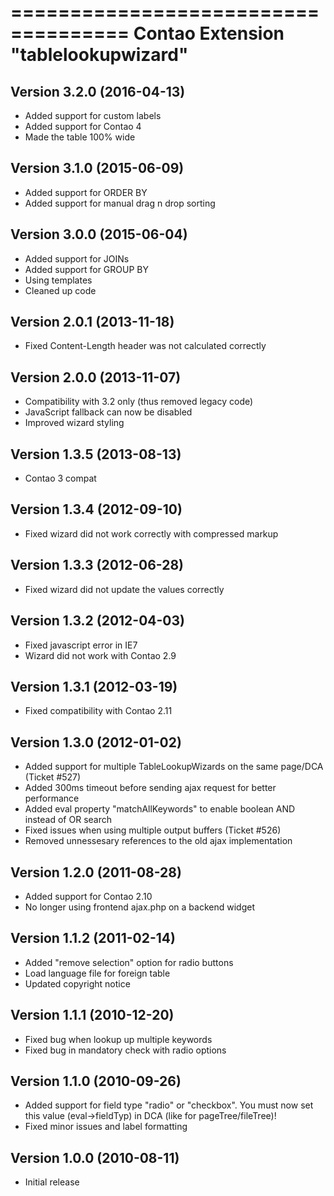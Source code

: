 ====================================
Contao Extension "tablelookupwizard"
====================================

Version 3.2.0 (2016-04-13)
--------------------------
- Added support for custom labels
- Added support for Contao 4
- Made the table 100% wide


Version 3.1.0 (2015-06-09)
--------------------------
- Added support for ORDER BY
- Added support for manual drag n drop sorting


Version 3.0.0 (2015-06-04)
--------------------------
- Added support for JOINs
- Added support for GROUP BY
- Using templates
- Cleaned up code


Version 2.0.1 (2013-11-18)
--------------------------
- Fixed Content-Length header was not calculated correctly


Version 2.0.0 (2013-11-07)
--------------------------
- Compatibility with 3.2 only (thus removed legacy code)
- JavaScript fallback can now be disabled
- Improved wizard styling


Version 1.3.5 (2013-08-13)
--------------------------
- Contao 3 compat

Version 1.3.4 (2012-09-10)
--------------------------
- Fixed wizard did not work correctly with compressed markup

Version 1.3.3 (2012-06-28)
--------------------------
- Fixed wizard did not update the values correctly

Version 1.3.2 (2012-04-03)
--------------------------
- Fixed javascript error in IE7
- Wizard did not work with Contao 2.9

Version 1.3.1 (2012-03-19)
--------------------------
- Fixed compatibility with Contao 2.11

Version 1.3.0 (2012-01-02)
--------------------------
- Added support for multiple TableLookupWizards on the same page/DCA (Ticket #527)
- Added 300ms timeout before sending ajax request for better performance
- Added eval property "matchAllKeywords" to enable boolean AND instead of OR search
- Fixed issues when using multiple output buffers (Ticket #526)
- Removed unnessesary references to the old ajax implementation

Version 1.2.0 (2011-08-28)
--------------------------
- Added support for Contao 2.10
- No longer using frontend ajax.php on a backend widget

Version 1.1.2 (2011-02-14)
--------------------------
- Added "remove selection" option for radio buttons
- Load language file for foreign table
- Updated copyright notice

Version 1.1.1 (2010-12-20)
--------------------------
- Fixed bug when lookup up multiple keywords
- Fixed bug in mandatory check with radio options

Version 1.1.0 (2010-09-26)
--------------------------
- Added support for field type "radio" or "checkbox". You must now set this value (eval->fieldTyp) in DCA (like for pageTree/fileTree)!
- Fixed minor issues and label formatting

Version 1.0.0 (2010-08-11)
--------------------------
- Initial release
